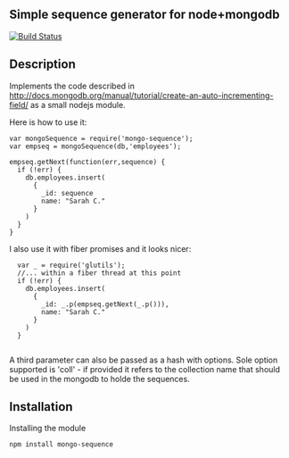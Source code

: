 Simple sequence generator for node+mongodb
--

[![Build Status](https://travis-ci.org/ogt/mongo-sequence.png)](https://travis-ci.org/ogt/mongo-sequence)

## Description
Implements the code described in http://docs.mongodb.org/manual/tutorial/create-an-auto-incrementing-field/
as a small nodejs module. 

Here is how to use it:
```
var mongoSequence = require('mongo-sequence');
var empseq = mongoSequence(db,'employees');

empseq.getNext(function(err,sequence) {
  if (!err) {
    db.employees.insert(
      {
        _id: sequence
        name: "Sarah C."
      }
    )
  }
}
```
I also use it with fiber promises and it looks nicer:
```
  var _ = require('glutils');
  //... within a fiber thread at this point
  if (!err) {
    db.employees.insert(
      {
        _id: _.p(empseq.getNext(_.p())),
        name: "Sarah C."
      }
    )
  }
  
```
A third parameter can also be passed as a hash with options. Sole option supported is 'coll' - if provided it refers to the collection name that should be used in the mongodb to holde the sequences.


## Installation 

Installing the module
```
npm install mongo-sequence
```
